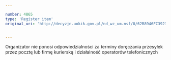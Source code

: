 ```yaml
---

number: 4865
type: 'Register item'
original_uri: 'http://decyzje.uokik.gov.pl/nd_wz_um.nsf/0/62B8946FC3923919C1257B8A00248F93?OpenDocument'


---
```


Organizator nie ponosi odpowiedzialności za terminy doręczania przesyłek przez pocztę lub firmę kurierską i działalność operatorów telefonicznych
